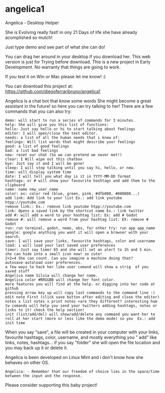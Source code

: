 # angelica1
Angelica - Desktop Helper

She is Evolving really fast! in ony 21 Days of life she have already acomplished so mutch!

Just type demo  and see part of what she can do!

You can drag her around in your desktop if you download her.
This web version is just for Trying before download.
This is a new project in Early Development.
No warranty that things are going to work.

If you test it on Win or Mac please let me know! :)

You can download this project at:
https://github.com/diegoferraribruno/angelica1

Angelica is a chat bot that know some words
She might become a great assistant in the future!
so here you can try talking to her!
There are a few commands that you can also try:

    demo: will start to run a series of commands for 3 minutes.
    help: She will give you this list of functions: 
    hello: Just say hello or hi to start talking about feelings
    editor: I will open/close the text editor.
    needs: a list of all the human needs that i know of:
    feelings: Will list words that might describe your feelings
    good: a list of good feelings
    bad: a list bad feelings
    new: reset our chat (So we can pretend we never met!)
    clear: I Will wipe out this chatbox
    bye: Just say it and I will be gone!
    sleep: I will stop talking until you say hi, hello, or new.
    time: will display system time
    date: I will tell you what day is it in YYYY-MM-DD format
    hashtags: or # will show your favourite hashtags and add them to the clipboard
    name: name new_user_name
    color: ex: color red (blue, green, pink, #dfb000, #000000...)
    add link: Add link to your list Ex.: add link youtube htpp://youtube.com
    remove link:: Ex.: remove link youtube htpp://youtube.com
    link: Opens a saved link by the shortcut name Ex.: link twitter
    add #: will add a word to your hashtag list: Ex: add # Godot
    remove #: will remove a word from your hashtag list: EX: remove # Godot
    run: run terminal, godot, nemo, obs, for other try: run app app_name
    google: google anything you want it will open a browser with your search.
    save: I will save your links, favourite hashtags, color and username
    load: i will load your last saved user preferences
    timer: Just say timer 65 and she will set an alert to 1h and 5 min.
    she can hide into a small icon now! so cute!
    2+2=4 She can count. Can you imagine a machine doing that?
    autosave-autoload user preferences.
    a few ways to hack her like user comand will show a strig  of you saved stuff
    Angelica name Silvia will change her name.
    Angelica color #RRGGBB will change her font color.
    more features you will find at the help. or digging into her code at github
    pressing arrow key up will copy last commands to the command line :)
    edit note First (click save button after editing and close the editor)
    notes x list notes x print notes <are they different? interesting hum
    tw comands will help you send your twitters adding hashtags, notes or links to it! check the help section!
    init (list/add/del) will show/add/delete any command you want her to roll at her start (more or less like the demo mode) so you  Ex.: add init time


When you say "save", a file will be created in your computer with your links, favourite hashtags, color, username, and mostly everything you " add" like links, notes, hashtags... if you say "folder" she will open the file location and you may back up it or delete it.

Angelica is been developed on Linux Mint and i don't know how she behaves on other OS.

    Angelica: - Remember that our freedom of choice lies in the space/time between the input and the response. 

Please consider supporting this baby project!
